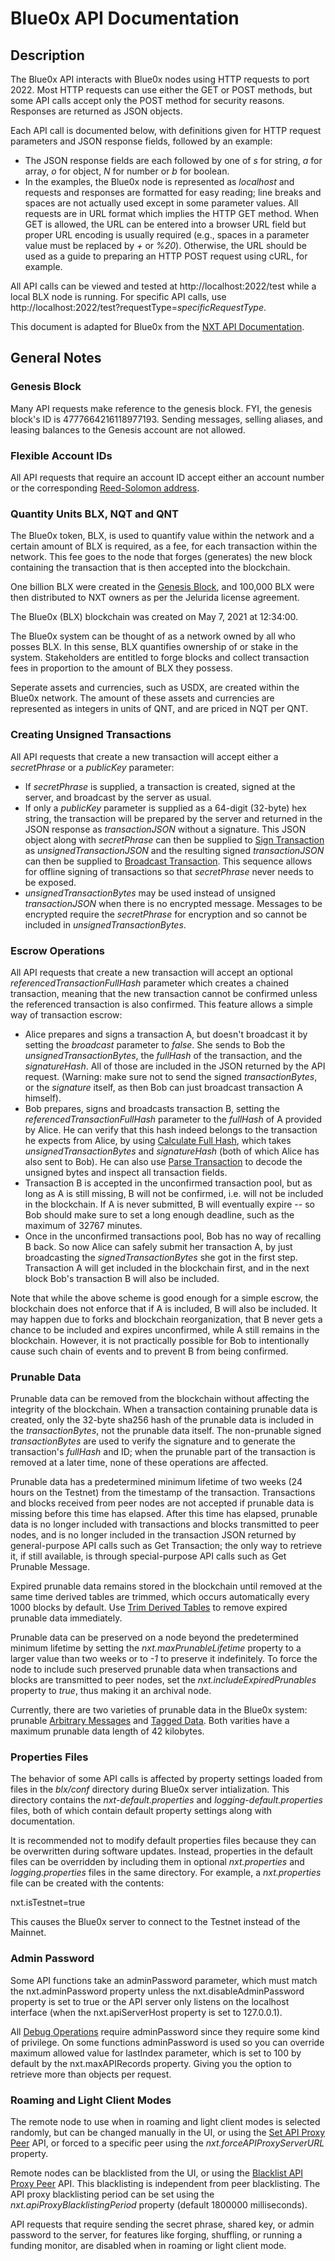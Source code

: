 Blue0x API Documentation
=============

Description
-------------

The Blue0x API interacts with Blue0x nodes using HTTP requests to port 2022. Most HTTP requests can use either the GET or POST methods, but some API calls accept only the POST method for security reasons. Responses are returned as JSON objects.

Each API call is documented below, with definitions given for HTTP request parameters and JSON response fields, followed by an example:

*   The JSON response fields are each followed by one of _s_ for string, _a_ for array, _o_ for object, _N_ for number or _b_ for boolean.
*   In the examples, the Blue0x node is represented as _localhost_ and requests and responses are formatted for easy reading; line breaks and spaces are not actually used except in some parameter values. All requests are in URL format which implies the HTTP GET method. When GET is allowed, the URL can be entered into a browser URL field but proper URL encoding is usually required (e.g., spaces in a parameter value must be replaced by _+_ or _%20_). Otherwise, the URL should be used as a guide to preparing an HTTP POST request using cURL, for example.

All API calls can be viewed and tested at http://localhost:2022/test while a local BLX node is running. For specific API calls, use http://localhost:2022/test?requestType=_specificRequestType_.

This document is adapted for Blue0x from the [NXT API Documentation](https://nxtdocs.jelurida.com/API "Nxt API").

General Notes
---------------

### Genesis Block

Many API requests make reference to the genesis block. FYI, the genesis block's ID is 4777664216118977193. Sending messages, selling aliases, and leasing balances to the Genesis account are not allowed.

### Flexible Account IDs

All API requests that require an account ID accept either an account number or the corresponding [Reed-Solomon address](https://nxtdocs.jelurida.com/RS_Address_Format "RS Address Format").

### Quantity Units BLX, NQT and QNT

The Blue0x token, BLX, is used to quantify value within the network and a certain amount of BLX is required, as a fee, for each transaction within the network. This fee goes to the node that forges (generates) the new block containing the transaction that is then accepted into the blockchain.

One billion BLX were created in the [Genesis Block](#genesis-block "The Blue0x API"), and 100,000 BLX were then distributed to NXT owners as per the Jelurida license agreement.  

The Blue0x (BLX) blockchain was created on May 7, 2021 at 12:34:00.

The Blue0x system can be thought of as a network owned by all who posses BLX. In this sense, BLX quantifies ownership of or stake in the system. Stakeholders are entitled to forge blocks and collect transaction fees in proportion to the amount of BLX they possess.

Seperate assets and currencies, such as USDX, are created within the Blue0x network. The amount of these assets and currencies are represented as integers in units of QNT, and are priced in NQT per QNT.

### Creating Unsigned Transactions

All API requests that create a new transaction will accept either a _secretPhrase_ or a _publicKey_ parameter:

*   If _secretPhrase_ is supplied, a transaction is created, signed at the server, and broadcast by the server as usual.
*   If only a _publicKey_ parameter is supplied as a 64-digit (32-byte) hex string, the transaction will be prepared by the server and returned in the JSON response as _transactionJSON_ without a signature. This JSON object along with _secretPhrase_ can then be supplied to [Sign Transaction](transactions.md#sign-transaction "The Blue0x API") as _unsignedTransactionJSON_ and the resulting signed _transactionJSON_ can then be supplied to [Broadcast Transaction](transactions.md#broadcast-transaction "The Blue0x API"). This sequence allows for offline signing of transactions so that _secretPhrase_ never needs to be exposed.
*   _unsignedTransactionBytes_ may be used instead of unsigned _transactionJSON_ when there is no encrypted message. Messages to be encrypted require the _secretPhrase_ for encryption and so cannot be included in _unsignedTransactionBytes_.

### Escrow Operations

All API requests that create a new transaction will accept an optional _referencedTransactionFullHash_ parameter which creates a chained transaction, meaning that the new transaction cannot be confirmed unless the referenced transaction is also confirmed. This feature allows a simple way of transaction escrow:

*   Alice prepares and signs a transaction A, but doesn't broadcast it by setting the _broadcast_ parameter to _false_. She sends to Bob the _unsignedTransactionBytes_, the _fullHash_ of the transaction, and the _signatureHash_. All of those are included in the JSON returned by the API request. (Warning: make sure not to send the signed _transactionBytes_, or the _signature_ itself, as then Bob can just broadcast transaction A himself).
*   Bob prepares, signs and broadcasts transaction B, setting the _referencedTransactionFullHash_ parameter to the _fullHash_ of A provided by Alice. He can verify that this hash indeed belongs to the transaction he expects from Alice, by using [Calculate Full Hash](transactions.md#calculate-full-hash "The Blue0x API"), which takes _unsignedTransactionBytes_ and _signatureHash_ (both of which Alice has also sent to Bob). He can also use [Parse Transaction](transactions.md#parse-transaction "The Blue0x API") to decode the unsigned bytes and inspect all transaction fields.
*   Transaction B is accepted in the unconfirmed transaction pool, but as long as A is still missing, B will not be confirmed, i.e. will not be included in the blockchain. If A is never submitted, B will eventually expire -- so Bob should make sure to set a long enough deadline, such as the maximum of 32767 minutes.
*   Once in the unconfirmed transactions pool, Bob has no way of recalling B back. So now Alice can safely submit her transaction A, by just broadcasting the _signedTransactionBytes_ she got in the first step. Transaction A will get included in the blockchain first, and in the next block Bob's transaction B will also be included.

Note that while the above scheme is good enough for a simple escrow, the blockchain does not enforce that if A is included, B will also be included. It may happen due to forks and blockchain reorganization, that B never gets a chance to be included and expires unconfirmed, while A still remains in the blockchain. However, it is not practically possible for Bob to intentionally cause such chain of events and to prevent B from being confirmed.

### Prunable Data

Prunable data can be removed from the blockchain without affecting the integrity of the blockchain. When a transaction containing prunable data is created, only the 32-byte sha256 hash of the prunable data is included in the _transactionBytes_, not the prunable data itself. The non-prunable signed _transactionBytes_ are used to verify the signature and to generate the transaction's _fullHash_ and ID; when the prunable part of the transaction is removed at a later time, none of these operations are affected.

Prunable data has a predetermined minimum lifetime of two weeks (24 hours on the Testnet) from the timestamp of the transaction. Transactions and blocks received from peer nodes are not accepted if prunable data is missing before this time has elapsed. After this time has elapsed, prunable data is no longer included with transactions and blocks transmitted to peer nodes, and is no longer included in the transaction JSON returned by general-purpose API calls such as Get Transaction; the only way to retrieve it, if still available, is through special-purpose API calls such as Get Prunable Message.

Expired prunable data remains stored in the blockchain until removed at the same time derived tables are trimmed, which occurs automatically every 1000 blocks by default. Use [Trim Derived Tables](debug.md#trim-derived-tables "The Blue0x API") to remove expired prunable data immediately.

Prunable data can be preserved on a node beyond the predetermined minimum lifetime by setting the _nxt.maxPrunableLifetime_ property to a larger value than two weeks or to _-1_ to preserve it indefinitely. To force the node to include such preserved prunable data when transactions and blocks are transmitted to peer nodes, set the _nxt.includeExpiredPrunables_ property to _true_, thus making it an archival node.

Currently, there are two varieties of prunable data in the Blue0x system: prunable [Arbitrary Messages](messaging.md "The Blue0x API") and [Tagged Data](tagged_data.md "The Blue0x API"). Both varities have a maximum prunable data length of 42 kilobytes.

### Properties Files

The behavior of some API calls is affected by property settings loaded from files in the _blx/conf_ directory during Blue0x server intialization. This directory contains the _nxt-default.properties_ and _logging-default.properties_ files, both of which contain default property settings along with documentation. 

It is recommended not to modify default properties files because they can be overwritten during software updates. Instead, properties in the default files can be overridden by including them in optional _nxt.properties_ and _logging.properties_ files in the same directory. For example, a _nxt.properties_ file can be created with the contents:

nxt.isTestnet=true

This causes the Blue0x server to connect to the Testnet instead of the Mainnet.

### Admin Password

Some API functions take an adminPassword parameter, which must match the nxt.adminPassword property unless the nxt.disableAdminPassword property is set to true or the API server only listens on the localhost interface (when the nxt.apiServerHost property is set to 127.0.0.1).

All [Debug Operations](debug.md "The Blue0x API") require adminPassword since they require some kind of privilege. On some functions adminPassword is used so you can override maximum allowed value for lastIndex parameter, which is set to 100 by default by the nxt.maxAPIRecords property. Giving you the option to retrieve more than objects per request.

### Roaming and Light Client Modes

The remote node to use when in roaming and light client modes is selected randomly, but can be changed manually in the UI, or using the [Set API Proxy Peer](networking.md#set-api-proxy-peer "The Blue0x API") API, or forced to a specific peer using the _nxt.forceAPIProxyServerURL_ property.

Remote nodes can be blacklisted from the UI, or using the [Blacklist API Proxy Peer](networking.md#blacklist-api-proxy-peer "The Blue0x API") API. This blacklisting is independent from peer blacklisting. The API proxy blacklisting period can be set using the _nxt.apiProxyBlacklistingPeriod_ property (default 1800000 milliseconds).

API requests that require sending the secret phrase, shared key, or admin password to the server, for features like forging, shuffling, or running a funding monitor, are disabled when in roaming or light client mode.
